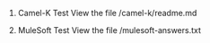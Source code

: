 1. Camel-K Test
   View the file /camel-k/readme.md

2. MuleSoft Test
   View the file /mulesoft-answers.txt
